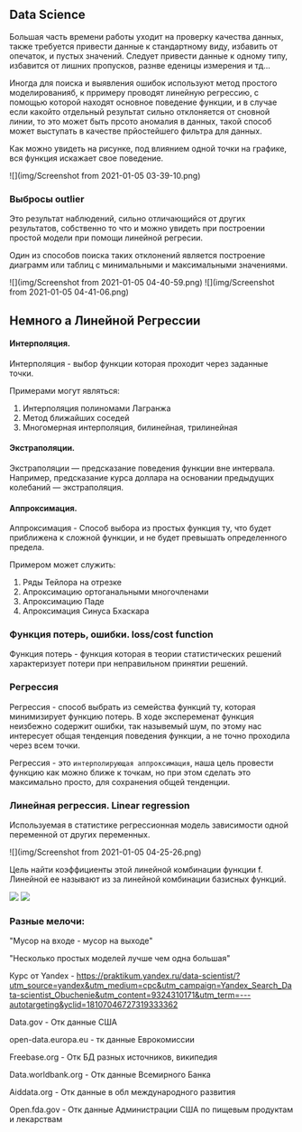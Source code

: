## Data Science
Большая часть времени работы уходит на проверку качества данных, также
требуется привести данные к стандартному виду, избавить от опечаток, и
пустых значений. Следует привести данные к одному типу, избавится от 
лишних пропусков, разнве еденицы измерения и тд...

Иногда для поиска и выявления ошибок используют метод простого 
моделированияб, к прримеру проводят линейную регрессию, с помощью 
которой находят основное поведение функции, и в случае если какойто
отдельный результат сильно отклоняется от сновной линии, то это может
быть прсото аномалия в данных, такой способ может выступать в качестве 
прйостейшего фильтра для данных.

Как можно увидеть на рисунке, под влиянием одной точки на графике, 
вся функция искажает свое поведение.

![](img/Screenshot from 2021-01-05 03-39-10.png)

### Выбросы outlier
Это результат наблюдений, сильно отличающийся от других результатов, 
собственно то что и можно увидеть при построении простой модели при помощи 
линейной регресии.

Один из способов поиска таких отклонений является построение диаграмм или
таблиц с минимальными и максимальными значениями. 

![](img/Screenshot from 2021-01-05 04-40-59.png)
![](img/Screenshot from 2021-01-05 04-41-06.png)



## Немного а Линейной Регрессии
#### Интерполяция.
Интерполяция - выбор функции которая проходит через заданные точки.

Примерами могут являться:
1) Интерполяция полиномами Лагранжа
2) Метод ближайших соседей
3) Многомерная интерполяция, билинейная, трилинейная

#### Экстраполяции.
Экстраполяции — предсказание поведения функции вне интервала. 
Например, предсказание курса доллара на основании предыдущих 
колебаний — экстраполяция.

#### Аппроксимация.
Аппроксимация - Способ выбора из простых функция ту, что будет 
приближена к сложной функции, и не будет превышать определенного предела. 

Примером может служить:
1) Ряды Тейлора на отрезке
2) Апроксимацию ортоганальными многочленами
3) Апроксимацию Паде
4) Апроксимация Синуса Бхаскара

### Функция потерь, ошибки. loss/cost function
Функция потерь - функция которая в теории статистических решений 
характеризует потери при неправильном принятии решений.

### Регрессия
Регрессия - способ выбрать из семейства функций ту, которая минимизирует 
функцию потерь. В ходе экспеременат функция неизбежно содержит ошибки, 
так назывемый шум, по этому нас интересует общая тенденция поведения 
функции, а не точно проходила через всем точки.

Регрессия - это `интерполирующая аппроксимация`, наша цель провести 
функцию как можно ближе к точкам, но при этом сделать это максимально 
просто, для сохранения общей тенденции.

### Линейная регрессия. Linear regression
Используемая в статистике регрессионная модель зависимости одной
переменной от других переменных.

![](img/Screenshot from 2021-01-05 04-25-26.png)

Цель найти коэффициенты этой линейной комбинации функции f. Линейной ее 
называют из за линейной комбинации базисных функций. 














![](img/)
![](img/)




### Разные мелочи:
"Мусор на входе - мусор на выходе"

"Несколько простых моделей лучше чем одна большая"

Курс от Yandex - https://praktikum.yandex.ru/data-scientist/?utm_source=yandex&utm_medium=cpc&utm_campaign=Yandex_Search_Data-scientist_Obuchenie&utm_content=9324310171&utm_term=---autotargeting&yclid=18107046727319333362

Data.gov - Отк данные США

open-data.europa.eu - тк данные Еврокомиссии

Freebase.org - Отк БД разных источников, википедия

Data.worldbank.org - Отк данные Всемирного Банка

Aiddata.org - Отк данные в обл международного развития

Open.fda.gov - Отк данные Администрации США по пищевым 
продуктам и лекарствам



















